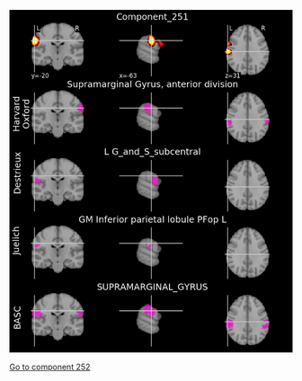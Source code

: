 ![251](preliminary/251.jpg "Component 251")

[Go to component 252](https://parietal-inria.github.io/MODL_atlas/256/252 "Component 252")
